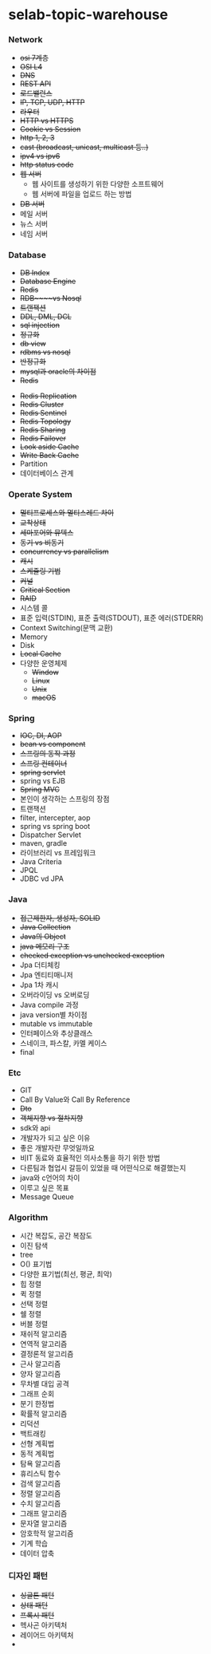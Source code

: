 # selab-topic-warehouse

### Network
- ~~osi 7계층~~
- ~~OSI L4~~
- ~~DNS~~
- ~~REST API~~
- ~~로드밸런스~~
- ~~IP, TCP, UDP, HTTP~~
- ~~라우터~~
- ~~HTTP vs HTTPS~~
- ~~Cookie vs Session~~
- ~~http 1, 2, 3~~
- ~~cast (broadcast, unicast, multicast 등..)~~
- ~~ipv4 vs ipv6~~
- ~~http status code~~
- ~~웹 서버~~
  - 웹 사이트를 생성하기 위한 다양한 소프트웨어
  - 웹 서버에 파일을 업로드 하는 방법
- ~~DB 서버~~
- 메일 서버
- 뉴스 서버
- 네임 서버

### Database
- ~~DB Index~~
- ~~Database Engine~~
- ~~Redis~~
- ~~RDB~~~~vs Nosql~~
- ~~트랜잭션~~
- ~~DDL, DML, DCL~~
- ~~sql injection~~
- ~~정규화~~
- ~~db view~~
- ~~rdbms vs nosql~~
- ~~반정규화~~
- ~~mysql과 oracle의 차이점~~
- ~~Redis~~
* ~~Redis Replication~~
* ~~Redis Cluster~~
* ~~Redis Sentinel~~
* ~~Redis Topology~~
* ~~Redis Sharing~~
* ~~Redis Failover~~
* ~~Look aside Cache~~
* ~~Write Back Cache~~
* Partition
* 데이터베이스 관계

### Operate System
- ~~멀티프로세스와 멀티스레드 차이~~
- ~~교착상태~~
- ~~세마포어와 뮤텍스~~
- ~~동기 vs 비동기~~
- ~~concurrency vs parallelism~~
- ~~캐시~~
- ~~스케줄링 기법~~
- ~~커널~~
- ~~Critical Section~~
- ~~RAID~~
- 시스템 콜
- 표준 입력(STDIN), 표준 출력(STDOUT), 표준 에러(STDERR)
- Context Switching(문맥 교환)
- Memory
- Disk
- ~~Local Cache~~
- 다양한 운영체제
  - ~~Window~~
  - ~~Linux~~
  - ~~Unix~~
  - ~~macOS~~

### Spring
- ~~IOC, DI, AOP~~
- ~~bean vs component~~
- ~~스프링의 동작 과정~~
- ~~스프링 컨테이너~~
- ~~spring servlet~~
- spring vs EJB
- ~~Spring MVC~~
- 본인이 생각하는 스프링의 장점
- 트랜잭션
- filter, intercepter, aop
- spring vs spring boot
- Dispatcher Servlet
- maven, gradle
- 라이브러리 vs 프레임워크
- Java Criteria
- JPQL
- JDBC vd JPA

### Java
- ~~접근제한자, 생성자, SOLID~~
- ~~Java Collection~~
- ~~Java의 Object~~
- ~~java 메모리 구조~~
- ~~checked exception vs unchecked exception~~
- Jpa 더티체킹
- Jpa 엔티티매니저
- Jpa 1차 캐시
- 오버라이딩 vs 오버로딩
- Java compile 과정
- java version별 차이점
- mutable vs immutable
- 인터페이스와 추상클래스
- 스네이크, 파스칼, 카멜 케이스
- final

### Etc
- GIT
- Call By Value와 Call By Reference
- ~~Dto~~
- ~~객체지향 vs 절차지향~~
- sdk와 api
- 개발자가 되고 싶은 이유
- 좋은 개발자란 무엇일까요
- 비IT 동료와 효율적인 의사소통을 하기 위한 방법
- 다른팀과 협업시 갈등이 있었을 때 어떤식으로 해결했는지
- java와 c언어의 차이
- 이루고 싶은 목표
- Message Queue

### Algorithm
- 시간 복잡도, 공간 복잠도
- 이진 탐색
- tree
- O() 표기법
- 다양한 표기법(최선, 평균, 최악)
- 힙 정렬
- 퀵 정렬
- 선택 정렬
- 쉘 정렬
- 버블 정렬
- 재쉬적 알고리즘
- 연역적 알고리즘
- 결정론적 알고리즘
- 근사 알고리즘
- 양자 알고리즘
- 무차별 대입 공격
- 그래프 순회
- 분기 한정법
- 확률적 알고리즘
- 리덕션
- 백트래킹
- 선형 계획법
- 동적 계획법
- 탐욕 알고리즘
- 휴리스틱 함수
- 검색 알고리즘
- 정렬 알고리즘
- 수치 알고리즘
- 그래프 알고리즘
- 문자열 알고리즘
- 암호학적 알고리즘
- 기계 학습
- 데이터 압축

### 디자인 패턴
- ~~싱글톤 패턴~~
- ~~상태 패턴~~
- ~~프록시 패턴~~
- 헥사곤 아키텍처
- 레이어드 아키텍처
- 
